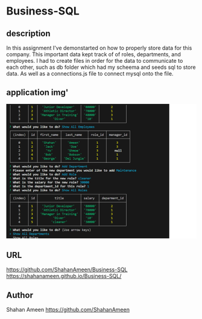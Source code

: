 # Business-SQL

## description
In this assignment I've demonstarted on how to properly store data for this company. This important data kept track of of roles, departments, and employees. I had to create files in order for the data to communicate to each other, such as db folder which had my scheema and seeds sql to store data. As well as a connections.js file to connect mysql onto the file. 


## application img'
![Alt text](backend-1.png)


## URL
https://github.com/ShahanAmeen/Business-SQL
<br>
https://shahanameen.github.io/Business-SQL/ 
## Author
Shahan Ameen
https://github.com/ShahanAmeen 
